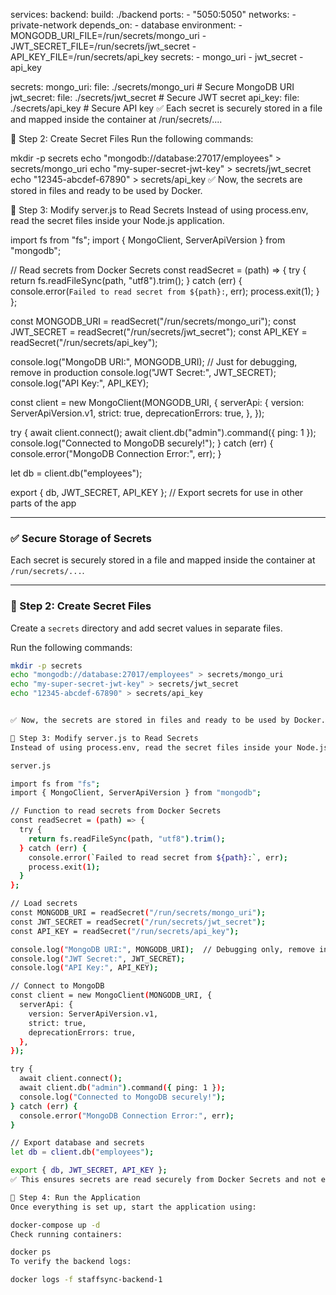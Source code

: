 services:
  backend:
    build: ./backend
    ports:
      - "5050:5050"
    networks:
      - private-network
    depends_on:
      - database
    environment:
      - MONGODB_URI_FILE=/run/secrets/mongo_uri
      - JWT_SECRET_FILE=/run/secrets/jwt_secret
      - API_KEY_FILE=/run/secrets/api_key
    secrets:
      - mongo_uri
      - jwt_secret
      - api_key

secrets:
  mongo_uri:
    file: ./secrets/mongo_uri  # Secure MongoDB URI
  jwt_secret:
    file: ./secrets/jwt_secret  # Secure JWT secret
  api_key:
    file: ./secrets/api_key  # Secure API key
✅ Each secret is securely stored in a file and mapped inside the container at /run/secrets/....

📝 Step 2: Create Secret Files
Run the following commands:

mkdir -p secrets
echo "mongodb://database:27017/employees" > secrets/mongo_uri
echo "my-super-secret-jwt-key" > secrets/jwt_secret
echo "12345-abcdef-67890" > secrets/api_key
✅ Now, the secrets are stored in files and ready to be used by Docker.

📝 Step 3: Modify server.js to Read Secrets
Instead of using process.env, read the secret files inside your Node.js application.

import fs from "fs";
import { MongoClient, ServerApiVersion } from "mongodb";

// Read secrets from Docker Secrets
const readSecret = (path) => {
  try {
    return fs.readFileSync(path, "utf8").trim();
  } catch (err) {
    console.error(`Failed to read secret from ${path}:`, err);
    process.exit(1);
  }
};

const MONGODB_URI = readSecret("/run/secrets/mongo_uri");
const JWT_SECRET = readSecret("/run/secrets/jwt_secret");
const API_KEY = readSecret("/run/secrets/api_key");

console.log("MongoDB URI:", MONGODB_URI);  // Just for debugging, remove in production
console.log("JWT Secret:", JWT_SECRET);
console.log("API Key:", API_KEY);

const client = new MongoClient(MONGODB_URI, {
  serverApi: {
    version: ServerApiVersion.v1,
    strict: true,
    deprecationErrors: true,
  },
});

try {
  await client.connect();
  await client.db("admin").command({ ping: 1 });
  console.log("Connected to MongoDB securely!");
} catch (err) {
  console.error("MongoDB Connection Error:", err);
}

let db = client.db("employees");

export { db, JWT_SECRET, API_KEY }; // Export secrets for use in other parts of the app


---

### ✅ Secure Storage of Secrets
Each secret is securely stored in a file and mapped inside the container at `/run/secrets/...`.

---

### 📝 Step 2: Create Secret Files

Create a `secrets` directory and add secret values in separate files.

Run the following commands:

```sh
mkdir -p secrets
echo "mongodb://database:27017/employees" > secrets/mongo_uri
echo "my-super-secret-jwt-key" > secrets/jwt_secret
echo "12345-abcdef-67890" > secrets/api_key


✅ Now, the secrets are stored in files and ready to be used by Docker.

📝 Step 3: Modify server.js to Read Secrets
Instead of using process.env, read the secret files inside your Node.js application.

server.js

import fs from "fs";
import { MongoClient, ServerApiVersion } from "mongodb";

// Function to read secrets from Docker Secrets
const readSecret = (path) => {
  try {
    return fs.readFileSync(path, "utf8").trim();
  } catch (err) {
    console.error(`Failed to read secret from ${path}:`, err);
    process.exit(1);
  }
};

// Load secrets
const MONGODB_URI = readSecret("/run/secrets/mongo_uri");
const JWT_SECRET = readSecret("/run/secrets/jwt_secret");
const API_KEY = readSecret("/run/secrets/api_key");

console.log("MongoDB URI:", MONGODB_URI);  // Debugging only, remove in production
console.log("JWT Secret:", JWT_SECRET);
console.log("API Key:", API_KEY);

// Connect to MongoDB
const client = new MongoClient(MONGODB_URI, {
  serverApi: {
    version: ServerApiVersion.v1,
    strict: true,
    deprecationErrors: true,
  },
});

try {
  await client.connect();
  await client.db("admin").command({ ping: 1 });
  console.log("Connected to MongoDB securely!");
} catch (err) {
  console.error("MongoDB Connection Error:", err);
}

// Export database and secrets
let db = client.db("employees");

export { db, JWT_SECRET, API_KEY };
✅ This ensures secrets are read securely from Docker Secrets and not exposed in environment variables.

🚀 Step 4: Run the Application
Once everything is set up, start the application using:

docker-compose up -d
Check running containers:

docker ps
To verify the backend logs:

docker logs -f staffsync-backend-1
